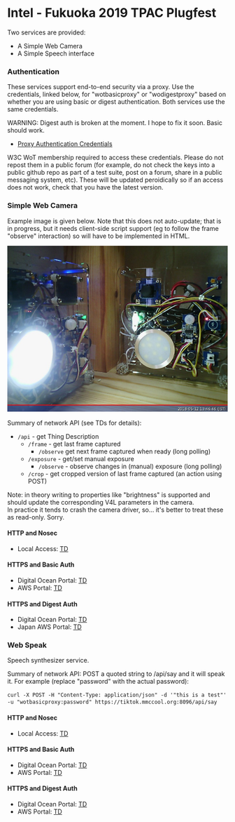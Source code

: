 # Intel - Fukuoka 2019 TPAC Plugfest

Two services are provided:
* A Simple Web Camera
* A Simple Speech interface

### Authentication
These services support end-to-end security
via a proxy.  Use the credentials, linked below, for "wotbasicproxy" or "wodigestproxy" based on whether you are using
basic or digest authentication.   Both services use the same credentials.

WARNING: Digest auth is broken at the moment.  I hope to fix it soon.  Basic should work.

* [Proxy Authentication Credentials](https://lists.w3.org/Archives/Member/member-wot-ig/2018May/0003.html)

W3C WoT membership required to access these credentials.
Please do not repost them in a public forum
(for example,
do not check the keys into a public github repo as part of a test suite,
post on a forum,
share in a public messaging system, etc).
These will be updated peroidically so if an access does not work,
check that you have the latest version.

### Simple Web Camera
Example image is given below.
Note that this does not auto-update;
that is in progress,
but it needs client-side script support
(eg to follow the frame "observe" interaction)
so will have to be implemented in HTML.

![Example image from camera 0](intel_light_observe.jpeg)

Summary of network API (see TDs for details):
* `/api` - get Thing Description
    * `/frame` - get last frame captured
        - `/observe` get next frame captured when ready (long polling)
    * `/exposure` - get/set manual exposure
        - `/observe` - observe changes in (manual) exposure (long polling)
    * `/crop` - get cropped version of last frame captured (an action using POST)
    
Note: in theory writing to properties like "brightness" is supported and
should update the corresponding V4L parameters in the camera.  
In practice it tends to crash the camera driver, so...
it's better to treat these as read-only.  Sorry.

#### HTTP and Nosec 
* Local Access:
    [TD](http://plus2.local:9190/api) 
          
#### HTTPS and Basic Auth
* Digital Ocean Portal:
    [TD](https://portal.mmccool.net:8098/api) 
* AWS Portal:
    [TD](https://tiktok.mmccool.org:8098/api) 

#### HTTPS and Digest Auth
* Digital Ocean Portal:
    [TD](https://portal.mmccool.net:8099/api) 
* Japan AWS Portal:
    [TD](https://tiktok.mmccool.org:8099/api) 
       
### Web Speak
Speech synthesizer service.

Summary of network API: POST a quoted string to /api/say and it will speak it.
For example (replace "password" with the actual password):

```
curl -X POST -H "Content-Type: application/json" -d '"this is a test"' -u "wotbasicproxy:password" https://tiktok.mmccool.org:8096/api/say

```
#### HTTP and Nosec 
* Local Access:
    [TD](http://plus2.local:8085/api) 
          
#### HTTPS and Basic Auth
* Digital Ocean Portal:
    [TD](https://portal.mmccool.net:8096/api) 
* AWS Portal:
    [TD](https://tiktok.mmccool.org:8096/api) 

#### HTTPS and Digest Auth
* Digital Ocean Portal:
    [TD](https://portal.mmccool.net:8097/api) 
* AWS Portal:
    [TD](https://tiktok.mmccool.org:8097/api) 
